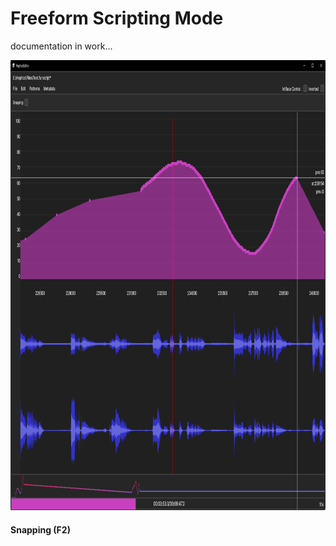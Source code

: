 # Freeform Scripting Mode

documentation in work...

<img src="./_Documentation/Images/freeform-mode.png" alt="" height="720"/>

#### Snapping (F2)